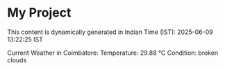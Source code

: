 # My Project

This content is dynamically generated in Indian Time (IST): 2025-06-09 13:22:25 IST


Current Weather in Coimbatore:
Temperature: 29.88 °C
Condition: broken clouds
